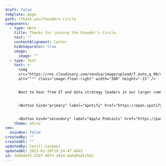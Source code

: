 ```yaml
---
draft: false
template: page
path: /thank-you/founders-circle
components:
  - type: Hero
    title: Thanks for joining the Founder's Circle.
    text: ""
    contentAlignment: Center
    hideSeparator: true
    image:
      image: ""
  - type: Text
    text: >-
      <img
      src="https://res.cloudinary.com/vendia/image/upload/f_auto,q_90/v1674239420/Circles%20of%20Trust/Circles_of_Trust_Logo_zscoxi.png"
      alt="""" class="image-float-right" width="300" height="-15" />


      Want to hear from IT and data strategy leaders in our larger community of experts? 


      <Button kind="primary" label="Spotify" href="https://open.spotify.com/show/49kZwowJkYxjceHIax2zxK" />


      <Button kind="secondary" label="Apple Podcasts" href="https://podcasts.apple.com/us/podcast/circles-of-trust/id1645908970" />
    theme: white
seo:
  noindex: false
createdBy: ""
createdAt: ""
updatedBy: Caroll Casbeer
updatedAt: 2023-01-20T19:24:47.664Z
id: 3eb6de55-22b7-4073-a914-8ada0ad1cb52
---
```

